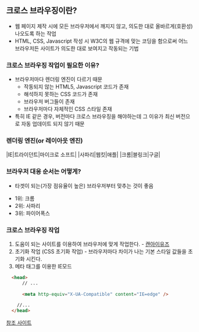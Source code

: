 ## 크로스 브라우징이란?
- 웹 페이지 제작 시에 모든 브라우저에서 깨지지 않고, 의도한 대로 올바르게(호환성) 나오도록 하는 작업
- HTML, CSS, Javascript 작성 시 W3C의 웹 규격에 맞는 코딩을 함으로써 어느 브라우저든 사이트가 의도한 대로 보여지고 작동되는 기법

### 크로스 브라우징 작업이 필요한 이유?
- 브라우저마다 렌더링 엔진이 다르기 때문
  * 작동되지 않는 HTML5, Javascript 코드가 존재
  * 해석하지 못하는 CSS 코드가 존재
  * 브라우저 버그들이 존재
  * 브라우저마다 자체적인 CSS 스타일 존재
- 특히 IE 같은 경우, 버전마다 크로스 브라우징을 해야하는데 그 이유가 최신 버전으로 자동 업데이트 되지 않기 때문

### 렌더링 엔진(or 레이아웃 엔진)

|IE|트라이던트|마이크로 소프트|
|사파리|웹킷|애플|
|크롬|블링크|구글|

### 브라우저 대응 순서는 어떻게?
- 타겟이 되는(가장 점유율이 높은) 브라우저부터 맞추는 것이 좋음
* 1위: 크롬
* 2위: 사파리
* 3위: 파이어폭스

### 크로스 브라우징 작업
1. 도움이 되는 사이트를 이용하여 브라우저에 맞게 작업한다. - [캔아이유즈](https://caniuse.com)
2. 초기화 작업 (CSS 초기화 작업) - 브라우저마다 차이가 나는 기본 스타일 값들을 초기화 시킨다.
3. 메타 태그를 이용한 IE모드
  ```html
    <head> 
        // ... 
        
        <meta http-equiv="X-UA-Compatible" content="IE=edge" /> 
        
      //... 
    </head>
  ```
  
[참조 사이트](https://okayoon.tistory.com/entry/%ED%81%AC%EB%A1%9C%EC%8A%A4-%EB%B8%8C%EB%9D%BC%EC%9A%B0%EC%A7%95cross-browsing)  
